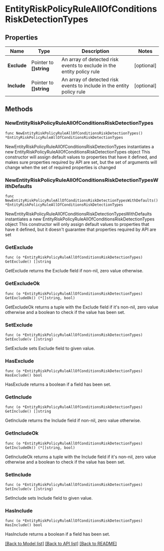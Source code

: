 # EntityRiskPolicyRuleAllOfConditionsRiskDetectionTypes

## Properties

Name | Type | Description | Notes
------------ | ------------- | ------------- | -------------
**Exclude** | Pointer to **[]string** | An array of detected risk events to exclude in the entity policy rule | [optional] 
**Include** | Pointer to **[]string** | An array of detected risk events to include in the entity policy rule | [optional] 

## Methods

### NewEntityRiskPolicyRuleAllOfConditionsRiskDetectionTypes

`func NewEntityRiskPolicyRuleAllOfConditionsRiskDetectionTypes() *EntityRiskPolicyRuleAllOfConditionsRiskDetectionTypes`

NewEntityRiskPolicyRuleAllOfConditionsRiskDetectionTypes instantiates a new EntityRiskPolicyRuleAllOfConditionsRiskDetectionTypes object
This constructor will assign default values to properties that have it defined,
and makes sure properties required by API are set, but the set of arguments
will change when the set of required properties is changed

### NewEntityRiskPolicyRuleAllOfConditionsRiskDetectionTypesWithDefaults

`func NewEntityRiskPolicyRuleAllOfConditionsRiskDetectionTypesWithDefaults() *EntityRiskPolicyRuleAllOfConditionsRiskDetectionTypes`

NewEntityRiskPolicyRuleAllOfConditionsRiskDetectionTypesWithDefaults instantiates a new EntityRiskPolicyRuleAllOfConditionsRiskDetectionTypes object
This constructor will only assign default values to properties that have it defined,
but it doesn't guarantee that properties required by API are set

### GetExclude

`func (o *EntityRiskPolicyRuleAllOfConditionsRiskDetectionTypes) GetExclude() []string`

GetExclude returns the Exclude field if non-nil, zero value otherwise.

### GetExcludeOk

`func (o *EntityRiskPolicyRuleAllOfConditionsRiskDetectionTypes) GetExcludeOk() (*[]string, bool)`

GetExcludeOk returns a tuple with the Exclude field if it's non-nil, zero value otherwise
and a boolean to check if the value has been set.

### SetExclude

`func (o *EntityRiskPolicyRuleAllOfConditionsRiskDetectionTypes) SetExclude(v []string)`

SetExclude sets Exclude field to given value.

### HasExclude

`func (o *EntityRiskPolicyRuleAllOfConditionsRiskDetectionTypes) HasExclude() bool`

HasExclude returns a boolean if a field has been set.

### GetInclude

`func (o *EntityRiskPolicyRuleAllOfConditionsRiskDetectionTypes) GetInclude() []string`

GetInclude returns the Include field if non-nil, zero value otherwise.

### GetIncludeOk

`func (o *EntityRiskPolicyRuleAllOfConditionsRiskDetectionTypes) GetIncludeOk() (*[]string, bool)`

GetIncludeOk returns a tuple with the Include field if it's non-nil, zero value otherwise
and a boolean to check if the value has been set.

### SetInclude

`func (o *EntityRiskPolicyRuleAllOfConditionsRiskDetectionTypes) SetInclude(v []string)`

SetInclude sets Include field to given value.

### HasInclude

`func (o *EntityRiskPolicyRuleAllOfConditionsRiskDetectionTypes) HasInclude() bool`

HasInclude returns a boolean if a field has been set.


[[Back to Model list]](../README.md#documentation-for-models) [[Back to API list]](../README.md#documentation-for-api-endpoints) [[Back to README]](../README.md)



